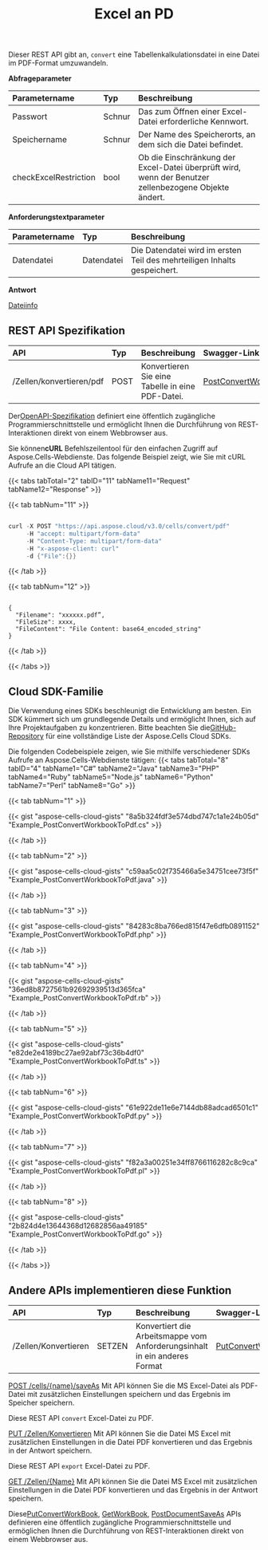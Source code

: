 ﻿---
title: Excel an PD
second_title: Aspose.Cells Cloud Documen
linktitle: Excel an PD
type: docs
url: /de/convert-excel-file-to-pdf-file/
aliases: [/convert-excel-file-to-pdf-in-cloud/,/convert/excel-to-pdf/]
keywords: Convert excel files to pdf files
description: Aspose.Cells Cloud REST API unterstützt die Konvertierung von Excel-Dateien in PDF-Dateien. SDK unterstützt verschiedene Entwicklungssprachen. Dazu gehören Android, C#, Go, Java, NodeJS, Perl, PHP, Python, Ruby und Swift.
weight: 80
kwords: Excel, Office Cloud, REST API, Tabellenkalkulation, PDF, CSV, Json, Markdown, Excel bis PDF
---
Dieser REST API gibt an, `convert` eine Tabellenkalkulationsdatei in eine Datei im PDF-Format umzuwandeln.

**Abfrageparameter**

|Parametername|Typ|Beschreibung|
|:- |:- |:- |
|Passwort|Schnur| Das zum Öffnen einer Excel-Datei erforderliche Kennwort.|
|Speichername|Schnur| Der Name des Speicherorts, an dem sich die Datei befindet.|
|checkExcelRestriction|bool| Ob die Einschränkung der Excel-Datei überprüft wird, wenn der Benutzer zellenbezogene Objekte ändert.|

**Anforderungstextparameter**

|Parametername|Typ|Beschreibung|
|:- |:- |:- |
|Datendatei| Datendatei|Die Datendatei wird im ersten Teil des mehrteiligen Inhalts gespeichert.|

**Antwort**

[Dateiinfo](/cells/de/file-info/)

## REST API Spezifikation

|**API**|**Typ**|**Beschreibung**|**Swagger-Link**|
|:- |:- |:- |:- |
|/Zellen/konvertieren/pdf|POST|Konvertieren Sie eine Tabelle in eine PDF-Datei.|[PostConvertWorkbookToPDF](https://reference.aspose.cloud/cells/#/Conversion/PostConvertWorkbookToPDF)|

 Der[OpenAPI-Spezifikation](https://reference.aspose.cloud/cells/#/Conversion/PostConvertWorkbookToPDF) definiert eine öffentlich zugängliche Programmierschnittstelle und ermöglicht Ihnen die Durchführung von REST-Interaktionen direkt von einem Webbrowser aus.

 Sie können**cURL** Befehlszeilentool für den einfachen Zugriff auf Aspose.Cells-Webdienste. Das folgende Beispiel zeigt, wie Sie mit cURL Aufrufe an die Cloud API tätigen.

{{< tabs tabTotal="2" tabID="11" tabName11="Request" tabName12="Response" >}}

{{< tab tabNum="11" >}}

```java

curl -X POST "https://api.aspose.cloud/v3.0/cells/convert/pdf" 
     -H "accept: multipart/form-data" 
     -H "Content-Type: multipart/form-data" 
     -H "x-aspose-client: curl" 
     -d {"File":{}}
```

{{< /tab >}}

{{< tab tabNum="12" >}}

```

{
  "Filename": "xxxxxx.pdf”,
  "FileSize": xxxx,
  "FileContent": "File Content: base64_encoded_string"
}

```

{{< /tab >}}

{{< /tabs >}}

## Cloud SDK-Familie

 Die Verwendung eines SDKs beschleunigt die Entwicklung am besten. Ein SDK kümmert sich um grundlegende Details und ermöglicht Ihnen, sich auf Ihre Projektaufgaben zu konzentrieren. Bitte beachten Sie die[GitHub-Repository](https://github.com/aspose-cells-cloud) für eine vollständige Liste der Aspose.Cells Cloud SDKs.

Die folgenden Codebeispiele zeigen, wie Sie mithilfe verschiedener SDKs Aufrufe an Aspose.Cells-Webdienste tätigen:
{{< tabs tabTotal="8" tabID="4" tabName1="C#" tabName2="Java" tabName3="PHP" tabName4="Ruby" tabName5="Node.js" tabName6="Python" tabName7="Perl" tabName8="Go" >}}

{{< tab tabNum="1" >}}

{{< gist "aspose-cells-cloud-gists" "8a5b324fdf3e574dbd747c1a1e24b05d" "Example_PostConvertWorkbookToPdf.cs" >}}

{{< /tab >}}

{{< tab tabNum="2" >}}

{{< gist "aspose-cells-cloud-gists" "c59aa5c02f735466a5e34751cee73f5f" "Example_PostConvertWorkbookToPdf.java" >}}

{{< /tab >}}

{{< tab tabNum="3" >}}

{{< gist "aspose-cells-cloud-gists" "84283c8ba766ed815f47e6dfb0891152" "Example_PostConvertWorkbookToPdf.php" >}}

{{< /tab >}}

{{< tab tabNum="4" >}}

{{< gist "aspose-cells-cloud-gists" "36ed8b8727561b92692939513d365fca" "Example_PostConvertWorkbookToPdf.rb" >}}

{{< /tab >}}

{{< tab tabNum="5" >}}

{{< gist "aspose-cells-cloud-gists" "e82de2e4189bc27ae92abf73c36b4df0" "Example_PostConvertWorkbookToPdf.ts" >}}

{{< /tab >}}

{{< tab tabNum="6" >}}

{{< gist "aspose-cells-cloud-gists" "61e922de11e6e7144db88adcad6501c1" "Example_PostConvertWorkbookToPdf.py" >}}

{{< /tab >}}

{{< tab tabNum="7" >}}

{{< gist "aspose-cells-cloud-gists" "f82a3a00251e34ff8766116282c8c9ca" "Example_PostConvertWorkbookToPdf.pl" >}}

{{< /tab >}}

{{< tab tabNum="8" >}}

{{< gist "aspose-cells-cloud-gists" "2b824d4e13644368d12682856aa49185" "Example_PostConvertWorkbookToPdf.go" >}}

{{< /tab >}}

{{< /tabs >}}

## Andere APIs implementieren diese Funktion

|**API**|**Typ**|**Beschreibung**|**Swagger-Link**|
|:- |:- |:- |:- |
|/Zellen/Konvertieren|SETZEN|Konvertiert die Arbeitsmappe vom Anforderungsinhalt in ein anderes Format|[PutConvertWorkBook](https://apireference.aspose.cloud/cells/#/Workbook/PutConvertWorkBook)|

[POST /cells/{name}/saveAs](https://apireference.aspose.cloud/cells/#/SaveAs/PostDocumentSaveAs) Mit API können Sie die MS Excel-Datei als PDF-Datei mit zusätzlichen Einstellungen speichern und das Ergebnis im Speicher speichern.

Diese REST API `convert` Excel-Datei zu PDF.

[PUT /Zellen/Konvertieren](https://apireference.aspose.cloud/cells/#/Workbook/PutConvertWorkBook) Mit API können Sie die Datei MS Excel mit zusätzlichen Einstellungen in die Datei PDF konvertieren und das Ergebnis in der Antwort speichern.

Diese REST API `export` Excel-Datei zu PDF.

[GET /Zellen/{Name}](https://apireference.aspose.cloud/cells/#/Workbook/GetWorkBook  ) Mit API können Sie die Datei MS Excel mit zusätzlichen Einstellungen in die Datei PDF konvertieren und das Ergebnis in der Antwort speichern.

 Diese[PutConvertWorkBook](https://apireference.aspose.cloud/cells/#/Workbook/PutConvertWorkBook), [GetWorkBook](https://apireference.aspose.cloud/cells/#/Workbook/GetWorkBook), [PostDocumentSaveAs](https://apireference.aspose.cloud/cells/#/SaveAs/PostDocumentSaveAs) APIs definieren eine öffentlich zugängliche Programmierschnittstelle und ermöglichen Ihnen die Durchführung von REST-Interaktionen direkt von einem Webbrowser aus.
